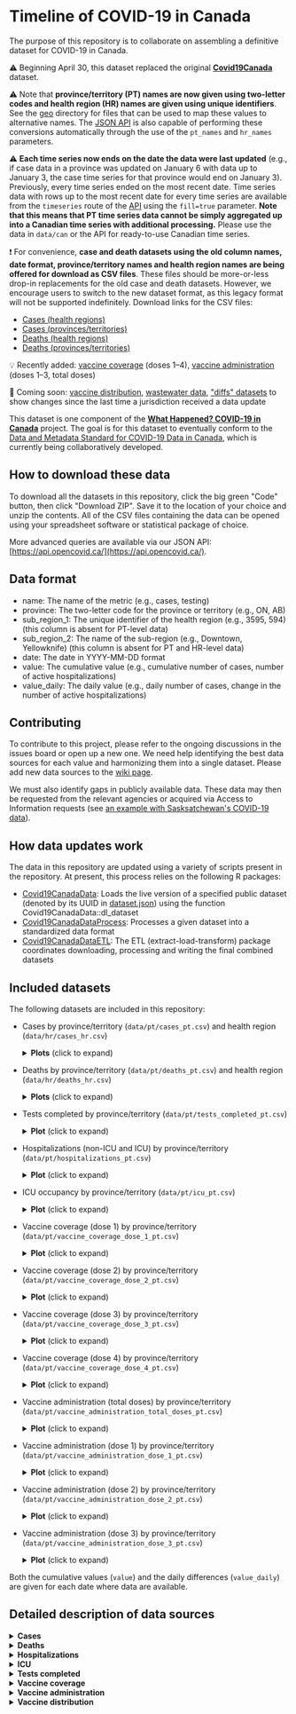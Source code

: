 # Timeline of COVID-19 in Canada

The purpose of this repository is to collaborate on assembling a definitive dataset for COVID-19 in Canada.

⚠️ Beginning April 30, this dataset replaced the original **[Covid19Canada](https://github.com/ccodwg/Covid19Canada)** dataset.

⚠️ Note that **province/territory (PT) names are now given using two-letter codes and health region (HR) names are given using unique identifiers**. See the [geo](https://github.com/ccodwg/CovidTimelineCanada/tree/main/geo) directory for files that can be used to map these values to alternative names. The [JSON API](https://api.opencovid.ca/) is also capable of performing these conversions automatically through the use of the `pt_names` and `hr_names` parameters.

⚠️ **Each time series now ends on the date the data were last updated** (e.g., if case data in a province was updated on January 6 with data up to January 3, the case time series for that province would end on January 3). Previously, every time series ended on the most recent date. Time series data with rows up to the most recent date for every time series are available from the `timeseries` route of the [API](https://api.opencovid.ca/) using the `fill=true` parameter. **Note that this means that PT time series data cannot be simply aggregated up into a Canadian time series with additional processing.** Please use the data in `data/can` or the API for ready-to-use Canadian time series.

❗ For convenience, **case and death datasets using the old column names, date format, province/territory names and health region names are being offered for download as CSV files**. These files should be more-or-less drop-in replacements for the old case and death datasets. However, we encourage users to switch to the new dataset format, as this legacy format will not be supported indefinitely. Download links for the CSV files:

- [Cases (health regions)](https://api.opencovid.ca/timeseries?stat=cases&geo=hr&legacy=true&fmt=csv)
- [Cases (provinces/territories)](https://api.opencovid.ca/timeseries?stat=cases&geo=pt&legacy=true&fmt=csv)
- [Deaths (health regions)](https://api.opencovid.ca/timeseries?stat=deaths&geo=hr&legacy=true&fmt=csv)
- [Deaths (provinces/territories)](https://api.opencovid.ca/timeseries?stat=deaths&geo=pt&legacy=true&fmt=csv)

💡 Recently added: [vaccine coverage](https://github.com/ccodwg/CovidTimelineCanada/issues/21) (doses 1–4), [vaccine administration](https://github.com/ccodwg/CovidTimelineCanada/issues/47) (doses 1–3, total doses)
 
🚨 Coming soon: [vaccine distribution](https://github.com/ccodwg/CovidTimelineCanada/issues/22), [wastewater data](https://github.com/ccodwg/CovidTimelineCanada/issues/36), ["diffs" datasets](https://github.com/ccodwg/CovidTimelineCanada/issues/20) to show changes since the last time a jurisdiction received a data update

This dataset is one component of the **[What Happened? COVID-19 in Canada](https://whathappened.coronavirus.icu/)** project. The goal is for this dataset to eventually conform to the [Data and Metadata Standard for COVID-19 Data in Canada](https://github.com/ccodwg/CovidDataStandard), which is currently being collaboratively developed.

## How to download these data

To download all the datasets in this repository, click the big green "Code" button, then click "Download ZIP". Save it to the location of your choice and unzip the contents. All of the CSV files containing the data can be opened using your spreadsheet software or statistical package of choice.

More advanced queries are available via our JSON API: [https://api.opencovid.ca/](https://api.opencovid.ca/).

## Data format

- name: The name of the metric (e.g., cases, testing)
- province: The two-letter code for the province or territory (e.g., ON, AB)
- sub_region_1: The unique identifier of the health region (e.g., 3595, 594) (this column is absent for PT-level data)
- sub_region_2: The name of the sub-region (e.g., Downtown, Yellowknife) (this column is absent for PT and HR-level data)
- date: The date in YYYY-MM-DD format
- value: The cumulative value (e.g., cumulative number of cases, number of active hospitalizations)
- value_daily: The daily value (e.g., daily number of cases, change in the number of active hospitalizations)

## Contributing

To contribute to this project, please refer to the ongoing discussions in the issues board or open up a new one. We need help identifying the best data sources for each value and harmonizing them into a single dataset. Please add new data sources to the [wiki page](https://github.com/ccodwg/CovidTimelineCanada/wiki/List-of-data-sources).

We must also identify gaps in publicly available data. These data may then be requested from the relevant agencies or acquired via Access to Information requests (see [an example with Sasksatchewan's COVID-19 data](https://data.gripe/covid-19-in-saskatchewan/)).

## How data updates work

The data in this repository are updated using a variety of scripts present in the repository. At present, this process relies on the following R packages:

* [Covid19CanadaData](https://github.com/ccodwg/Covid19CanadaData): Loads the live version of a specified public dataset (denoted by its UUID in [dataset.json](https://github.com/ccodwg/Covid19CanadaArchive/blob/master/datasets.json)) using the function Covid19CanadaData::dl_dataset
* [Covid19CanadaDataProcess](https://github.com/ccodwg/Covid19CanadaDataProcess): Processes a given dataset into a standardized data format
* [Covid19CanadaDataETL](https://github.com/ccodwg/Covid19CanadaETL): The ETL (extract-load-transform) package coordinates downloading, processing and writing the final combined datasets

## Included datasets

The following datasets are included in this repository:

* Cases by province/territory (`data/pt/cases_pt.csv`) and health region (`data/hr/cases_hr.csv`)
  <details>
   <summary><b>Plots</b> (click to expand)</summary>

   ![cases](https://raw.githubusercontent.com/ccodwg/CovidTimelineCanadaPlots/main/plots/cases_pt.png)
   ![cases](https://raw.githubusercontent.com/ccodwg/CovidTimelineCanadaPlots/main/plots/cases_hr.png)

  </details>

* Deaths by province/territory (`data/pt/deaths_pt.csv`) and health region (`data/hr/deaths_hr.csv`)
  <details>
   <summary><b>Plots</b> (click to expand)</summary>

   ![deaths](https://raw.githubusercontent.com/ccodwg/CovidTimelineCanadaPlots/main/plots/deaths_pt.png)
   ![deaths](https://raw.githubusercontent.com/ccodwg/CovidTimelineCanadaPlots/main/plots/deaths_hr.png)

  </details>

* Tests completed by province/territory (`data/pt/tests_completed_pt.csv`)
  <details>
   <summary><b>Plot</b> (click to expand)</summary>

  ![testing](https://raw.githubusercontent.com/ccodwg/CovidTimelineCanadaPlots/main/plots/tests_completed_pt.png)

  </details>

* Hospitalizations (non-ICU and ICU) by province/territory (`data/pt/hospitalizations_pt.csv`)
  <details>
   <summary><b>Plot</b> (click to expand)</summary>

   ![hosp](https://raw.githubusercontent.com/ccodwg/CovidTimelineCanadaPlots/main/plots/hospitalizations_pt.png)

  </details>

* ICU occupancy by province/territory (`data/pt/icu_pt.csv`)
  <details>
   <summary><b>Plot</b> (click to expand)</summary>

   ![icu](https://raw.githubusercontent.com/ccodwg/CovidTimelineCanadaPlots/main/plots/icu_pt.png)

  </details>

* Vaccine coverage (dose 1) by province/territory (`data/pt/vaccine_coverage_dose_1_pt.csv`)
  <details>
   <summary><b>Plot</b> (click to expand)</summary>

   ![vaccine_coverage_dose_1](https://raw.githubusercontent.com/ccodwg/CovidTimelineCanadaPlots/main/plots/vaccine_coverage_dose_1_pt.png)

  </details>

* Vaccine coverage (dose 2) by province/territory (`data/pt/vaccine_coverage_dose_2_pt.csv`)
  <details>
   <summary><b>Plot</b> (click to expand)</summary>

   ![vaccine_coverage_dose_2](https://raw.githubusercontent.com/ccodwg/CovidTimelineCanadaPlots/main/plots/vaccine_coverage_dose_2_pt.png)

  </details>

* Vaccine coverage (dose 3) by province/territory (`data/pt/vaccine_coverage_dose_3_pt.csv`)
  <details>
   <summary><b>Plot</b> (click to expand)</summary>

   ![vaccine_coverage_dose_3](https://raw.githubusercontent.com/ccodwg/CovidTimelineCanadaPlots/main/plots/vaccine_coverage_dose_3_pt.png)

  </details>

* Vaccine coverage (dose 4) by province/territory (`data/pt/vaccine_coverage_dose_4_pt.csv`)
  <details>
   <summary><b>Plot</b> (click to expand)</summary>

   ![vaccine_coverage_dose_4](https://raw.githubusercontent.com/ccodwg/CovidTimelineCanadaPlots/main/plots/vaccine_coverage_dose_4_pt.png)

  </details>

* Vaccine administration (total doses) by province/territory (`data/pt/vaccine_administration_total_doses_pt.csv`)
  <details>
   <summary><b>Plot</b> (click to expand)</summary>

   ![vaccine_administration_total_doses](https://raw.githubusercontent.com/ccodwg/CovidTimelineCanadaPlots/main/plots/vaccine_administration_total_doses_pt.png)

  </details>

* Vaccine administration (dose 1) by province/territory (`data/pt/vaccine_administration_dose_1_pt.csv`)
  <details>
   <summary><b>Plot</b> (click to expand)</summary>

   ![vaccine_administration_dose_1](https://raw.githubusercontent.com/ccodwg/CovidTimelineCanadaPlots/main/plots/vaccine_administration_dose_1_pt.png)

  </details>

* Vaccine administration (dose 2) by province/territory (`data/pt/vaccine_administration_dose_2_pt.csv`)
  <details>
   <summary><b>Plot</b> (click to expand)</summary>

   ![vaccine_administration_dose_2](https://raw.githubusercontent.com/ccodwg/CovidTimelineCanadaPlots/main/plots/vaccine_administration_dose_2_pt.png)

  </details>

* Vaccine administration (dose 3) by province/territory (`data/pt/vaccine_administration_dose_3_pt.csv`)
  <details>
   <summary><b>Plot</b> (click to expand)</summary>

   ![vaccine_administration_dose_3](https://raw.githubusercontent.com/ccodwg/CovidTimelineCanadaPlots/main/plots/vaccine_administration_dose_3_pt.png)

  </details>

Both the cumulative values (`value`) and the daily differences (`value_daily`) are given for each date where data are available.

## Detailed description of data sources

<details>
<summary><b>Cases</b></summary>

| P/T   | Data sources                                                                                                                                                                                                           |
|:------|:-----------------------------------------------------------------------------------------------------------------------------------------------------------------------------------------------------------------------|
| AB    | - Alberta case CSV (2020-03-06–present)                                                                                                                                                                                |
| BC    | - British Columbia case CSV (2020-01-29–present)                                                                                                                                                                       |
| MB    | - Manitoba RHA times series CSV (2020-03-14–2022-03-25)<br>- Manitoba weekly surveillance report (2022-03-26–present)                                                                                                  |
| NB    | - CCODWG Covid19Canada dataset (2020-01-25–2021-03-07)<br>- New Brunswick dashboard (2021-03-08–2022-03-29)<br>- New Brunswick COVIDWATCH weekly report (2022-04-02–present)                                           |
| NL    | - CCODWG Covid19Canada dataset (2020-01-25–2021-03-15)<br>- Newfoundland & Labrador dashboard (2021-03-16–2022-03-11)<br>- Newfoundland & Labrador dashboard (2022-03-12–present)                                      |
| NS    | - Nova Scotia case CSV (2021-03-15–2021-01-22)<br>- Nova Scotia dashboard (2021-01-23–2021-12-09)<br>- Nova Scotia daily news release (2021-12-10–2022-03-04)<br>- Nova Scotia weekly data report (2022-03-08–present) |
| NT    | - Public Health Agency of Canada daily epidemiology update (2020-03-11–present)                                                                                                                                        |
| NU    | - Public Health Agency of Canada daily epidemiology update (2020-03-11–present)                                                                                                                                        |
| ON    | - CCODWG Covid19Canada dataset (2020-01-25–2020-03-31)<br>- Ontario PHU summary CSV (2020-04-01–present)                                                                                                               |
| PE    | - Public Health Agency of Canada daily epidemiology update (2020-03-11–present)                                                                                                                                        |
| QC    | - INSPQ time series data CSV (2020-01-24–present)                                                                                                                                                                      |
| SK    | - Saskatchewan total cases dashboard & Freedom of Information request (2020-03-11–2022-02-06)<br>- Saskatchewan weekly COVID-19 situation report (2022-02-05–present)                                                  |
| YT    | - Yukon dashboard (2020-03-19–present)                                                                                                                                                                                 |
</details>

<details>
<summary><b>Deaths</b></summary>

| P/T   | Data sources                                                                                                                                                                                                                                     |
|:------|:-------------------------------------------------------------------------------------------------------------------------------------------------------------------------------------------------------------------------------------------------|
| AB    | - CCODWG Covid19Canada dataset (2020-03-08–2020-06-22)<br>- Alberta case CSV (2020-06-23–present)                                                                                                                                                |
| BC    | - CCODWG Covid19Canada dataset (2020-03-08–2022-04-01)<br>- British Columbia dashboard (2022-04-02–present)                                                                                                                                      |
| MB    | - Manitoba RHA times series CSV (2020-03-14–2022-03-19)<br>- Manitoba weekly surveillance report (2022-03-26–present)                                                                                                                            |
| NB    | - CCODWG Covid19Canada dataset (2020-01-25–2021-03-07)<br>- New Brunswick dashboard (2021-03-08–2022-03-29)<br>- New Brunswick COVIDWATCH weekly report (2022-04-02–present)                                                                     |
| NL    | - CCODWG Covid19Canada dataset (2020-01-25–2021-03-15)<br>- Newfoundland & Labrador dashboard (2021-03-16–2022-03-11)<br>- Newfoundland & Labrador dashboard (2022-03-15–2022-05-05)<br>- Newfoundland & Labrador dashboard (2022-05-06–present) |
| NS    | - CCODWG Covid19Canada dataset (2020-01-25–2021-01-18)<br>- Nova Scotia dashboard (2021-01-19–2022-01-18)<br>- Nova Scotia dashboard (2021-01-23–2021-12-09)<br>- Nova Scotia daily news release (2021-12-10–2022-03-04)                         |
| NT    | - Public Health Agency of Canada daily epidemiology update (2020-01-31–present)                                                                                                                                                                  |
| NU    | - Public Health Agency of Canada daily epidemiology update (2020-01-31–present)                                                                                                                                                                  |
| ON    | - CCODWG Covid19Canada dataset (2020-01-25–2020-03-31)<br>- Ontario PHU summary CSV (2022-04-01–present)                                                                                                                                         |
| PE    | - Public Health Agency of Canada daily epidemiology update (2020-01-31–present)                                                                                                                                                                  |
| QC    | - INSPQ time series data CSV (2020-01-24–present)                                                                                                                                                                                                |
| SK    | - Saskatchewan total cases dashboard & Freedom of Information request (2020-04-04–2022-02-06)<br>- Saskatchewan weekly COVID-19 situation report (2022-02-05–present)                                                                            |
| YT    | - Public Health Agency of Canada daily epidemiology update (2020-01-31–present)                                                                                                                                                                  |
</details>

<details>
<summary><b>Hospitalizations</b></summary>

| P/T   | Data sources                                                                                                                                                                                                                   |
|:------|:-------------------------------------------------------------------------------------------------------------------------------------------------------------------------------------------------------------------------------|
| AB    | - covid19tracker.ca dataset (2020-01-25–present)                                                                                                                                                                               |
| BC    | - covid19tracker.ca dataset (2020-01-25–present)                                                                                                                                                                               |
| MB    | - covid19tracker.ca dataset (2020-01-25–2021-02-03)<br>- Manitoba dashboard (2021-02-04–2022-03-25)<br>- covid19tracker.ca dataset (2022-03-26–present)                                                                        |
| NB    | - covid19tracker.ca dataset (2020-01-25–2021-03-07)<br>- New Brunswick dashboard (2021-03-08–2021-09-19)<br>- New Brunswick dashboard (2021-09-20–2022-03-29)<br>- New Brunswick COVIDWATCH weekly report (2022-04-02–present) |
| NL    | - Newfoundland & Labrador dashboard (2020-03-27–2022-03-11)<br>- covid19tracker.ca dataset (2022-03-12–present)                                                                                                                |
| NS    | - covid19tracker.ca dataset (2020-01-25–2021-01-18)<br>- Nova Scotia dashboard (2021-01-19–2022-01-18)<br>- covid19tracker.ca dataset (2022-01-19–present)                                                                     |
| NT    | - covid19tracker.ca dataset (2020-01-25–present)                                                                                                                                                                               |
| NU    | - covid19tracker.ca dataset (2020-01-25–present)                                                                                                                                                                               |
| ON    | - Ontario hospitalization CSV (2020-04-02–present)                                                                                                                                                                             |
| PE    | - covid19tracker.ca dataset (2020-01-25–present)                                                                                                                                                                               |
| QC    | - MSSS hospitalization CSV (2020-04-11–present)                                                                                                                                                                                |
| SK    | - Saskatchewan hospitalized cases dashboard (2020-03-26–2022-02-06)<br>- covid19tracker.ca dataset (2022-02-07–present)                                                                                                        |
| YT    | - covid19tracker.ca dataset (2020-01-25–present)                                                                                                                                                                               |
</details>

<details>
<summary><b>ICU</b></summary>

| P/T   | Data sources                                                                                                                                                                                                                   |
|:------|:-------------------------------------------------------------------------------------------------------------------------------------------------------------------------------------------------------------------------------|
| AB    | - covid19tracker.ca dataset (2020-01-25–present)                                                                                                                                                                               |
| BC    | - covid19tracker.ca dataset (2020-01-25–present)                                                                                                                                                                               |
| MB    | - covid19tracker.ca dataset (2022-03-26–present)<br>- Manitoba dashboard (2021-02-04–2022-03-25)<br>- covid19tracker.ca dataset (2022-03-26–present)                                                                           |
| NB    | - covid19tracker.ca dataset (2020-01-25–2021-03-07)<br>- New Brunswick dashboard (2021-03-08–2021-09-19)<br>- New Brunswick dashboard (2021-09-20–2022-03-29)<br>- New Brunswick COVIDWATCH weekly report (2022-04-02–present) |
| NL    | - covid19tracker.ca dataset (2020-01-25–2021-03-15)<br>- Newfoundland & Labrador dashboard (2021-03-16–2022-03-11)<br>- covid19tracker.ca dataset (2022-03-12–present)                                                         |
| NS    | - covid19tracker.ca dataset (2020-01-25–2021-01-18)<br>- Nova Scotia dashboard (2021-01-19–2022-01-18)<br>- covid19tracker.ca dataset (2022-01-19–present)                                                                     |
| NT    | - covid19tracker.ca dataset (2020-01-25–present)                                                                                                                                                                               |
| NU    | - covid19tracker.ca dataset (2020-01-25–present)                                                                                                                                                                               |
| ON    | - Ontario hospitalization CSV (2020-04-02–present)                                                                                                                                                                             |
| PE    | - covid19tracker.ca dataset (2020-01-25–present)                                                                                                                                                                               |
| QC    | - MSSS hospitalization CSV (2020-04-11–present)                                                                                                                                                                                |
| SK    | - Saskatchewan hospitalized cases dashboard (2020-03-26–2022-02-06)<br>- covid19tracker.ca dataset (2022-02-07–present)                                                                                                        |
| YT    | - covid19tracker.ca dataset (2020-01-25–present)                                                                                                                                                                               |
</details>

<details>
<summary><b>Tests completed</b></summary>

All data on completed COVID-19 tests are from the [Public Health Agency of Canada daily epidemiology update](https://health-infobase.canada.ca/covid-19/epidemiological-summary-covid-19-cases.html).
</details>

<details>
<summary><b>Vaccine coverage</b></summary>

**Coming soon!**
</details>

<details>
<summary><b>Vaccine administration</b></summary>

**Coming soon!**
</details>

<details>
<summary><b>Vaccine distribution</b></summary>

**Coming soon!**
</details>

